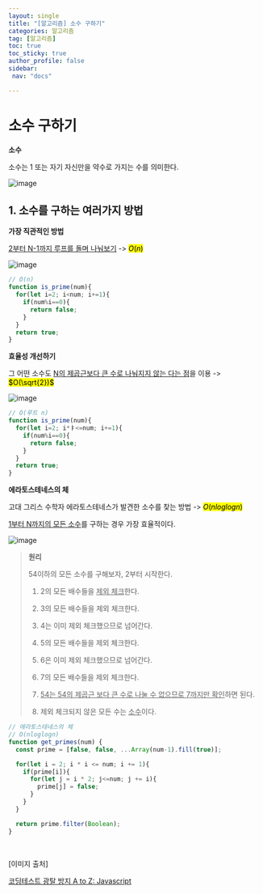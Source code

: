 ```yaml
---
layout: single
title: "[알고리즘] 소수 구하기"
categories: 알고리즘
tag: [알고리즘]
toc: true
toc_sticky: true
author_profile: false
sidebar:
 nav: "docs"

---
```


# 소수 구하기

**소수**

소수는 1 또는 자기 자신만을 약수로 가지는 수를 의미한다.

![image](https://user-images.githubusercontent.com/83194164/226233882-52021854-c64b-4ce5-a52d-bdba51c76b23.png)

## 1. 소수를 구하는 여러가지 방법

**가장 직관적인 방법**

<u>2부터 N-1까지 루프를 돌며 나눠보기</u> -> <mark>$O(n)$</mark>

![image](https://user-images.githubusercontent.com/83194164/226233979-d8a8877e-73c6-488d-a88b-114895df15e7.png)

```js
// O(n)
function is_prime(num){
  for(let i=2; i<num; i+=1){
    if(num%i==0){
      return false;
    }
  }
  return true;
}
```

**효율성 개선하기**

그 어떤 소수도 <u>N의 제곱근보다 큰 수로 나눠지지 않는 다는 점</u>을 이용 -> <mark>$O(\sqrt{2})$</mark>

![image](https://user-images.githubusercontent.com/83194164/226234160-6222cb1e-d4ab-420b-91ed-58d8bf5f0b5c.png)

```js
// O(루트 n)
function is_prime(num){
  for(let i=2; i*ㅑ<=num; i+=1){
    if(num%i==0){
      return false;
    }
  }
  return true;
}
```

**에라토스테네스의 체**

고대 그리스 수학자 에라토스테네스가 발견한 소수를 찾는 방법 -> <mark>$O(nloglogn)$</mark>

<u>1부터 N까지의 모든 소수</u>를 구하는 경우 가장 효율적이다.

![image](https://user-images.githubusercontent.com/83194164/226234687-47d5bb24-3ef2-4b30-9cad-916f84d80789.png)

> **원리**
> 
> 54이하의 모든 소수를 구해보자, 2부터 시작한다.
> 
> 1. 2의 모든 배수들을 <u>제외 체크</u>한다.
> 
> 2. 3의 모든 배수들을 제외 체크한다.
> 
> 3. 4는 이미 제외 체크했으므로 넘어간다.
> 
> 4. 5의 모든 배수들을 제외 체크한다.
> 
> 5. 6은 이미 제외 체크했으므로 넘어간다.
> 
> 6. 7의 모든 배수들을 제외 체크한다.
> 
> 7. <u>54는 54의 제곱근 보다 큰 수로 나눌 수 없으므로 7까지만 확인</u>하면 된다.
> 
> 8. 제외 체크되지 않은 모든 수는 <u>소수</u>이다.

```js
// 에라토스테네스의 체
// O(nloglogn)
function get_primes(num) {
  const prime = [false, false, ...Array(num-1).fill(true)];

  for(let i = 2; i * i <= num; i += 1){
    if(prime[i]){
      for(let j = i * 2; j<=num; j += i){
        prime[j] = false;
      }
    }
  }

  return prime.filter(Boolean);
}
```

<br>

[이미지 출처]

[코딩테스트 광탈 방지 A to Z: Javascript](https://school.programmers.co.kr/learn/courses/13213/13213-%EC%BD%94%EB%94%A9%ED%85%8C%EC%8A%A4%ED%8A%B8-%EA%B4%91%ED%83%88-%EB%B0%A9%EC%A7%80-a-to-z-javascript)
